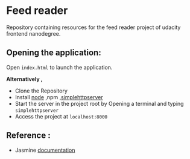 # Feed reader
Repository containing resources for the feed reader project of udacity frontend nanodegree.

## Opening the application:
Open ```index.html``` to launch the application.

**Alternatively ,**

* Clone the Repository
* Install [node](https://nodejs.org/en/) ,npm ,[simplehttpserver](https://www.npmjs.com/package/simplehttpserver)
* Start the server in the project root by Opening a terminal and typing ```simplehttpserver```
* Access the project at ```localhost:8000```


## Reference :
* Jasmine [documentation](https://jasmine.github.io/2.1/introduction.html)
